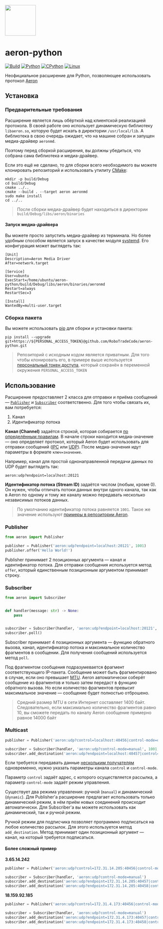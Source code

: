 <img src="https://user-images.githubusercontent.com/44947427/160296335-a12f6887-850e-4170-86bc-fb509beea189.svg" height="101">

# aeron-python

[![Build](https://github.com/RoboTradeCode/aeron-python/actions/workflows/build.yml/badge.svg)](https://github.com/RoboTradeCode/aeron-python/actions/workflows/build.yml)
[![Python](https://img.shields.io/badge/python-3.8%20%7C%203.9%20%7C%203.10-blue)](https://www.python.org/downloads/)
[![CPython](https://img.shields.io/badge/implementation-cpython-blue)](https://github.com/python/cpython)
[![Linux](https://img.shields.io/badge/platform-linux-lightgrey)](https://ru.wikipedia.org/wiki/Linux)

Неофициальное расширение для Python, позволяющее использовать протокол [Aeron](https://github.com/real-logic/aeron)

## Установка

### Предварительные требования

Расширение является лишь обёрткой над клиентской реализацией протокола. В своей работе оно использует динамическую
библиотеку `libaeron.so`, которую будет искать в директории `/usr/local/lib`. А библиотека в свою очередь ожидает, что
на машине собран и запущен медиа-драйвер `aeronmd`.

Поэтому перед сборкой расширения, вы должны убедиться, что собрана сама библиотека и медиа-драйвер.

Если это ещё не сделано, то для сборки всего необходимого вы можете клонировать репозиторий и использовать
утилиту [CMake](https://cmake.org/):

```shell
mkdir -p build/Debug
cd build/Debug
cmake ../..
cmake --build . --target aeron aeronmd
sudo make install
cd ../..
```

> После сборки медиа-драйвер будет находиться в директории `build/Debug/libs/aeron/binaries`

#### Запуск медиа-драйвера

Вы можете просто запустить медиа-драйвер из терминала. Но более удобным способом является запуск в качестве
модуля [systemd](https://systemd.io/). Его конфигурация может выглядеть так:

```
[Unit]
Description=Aeron Media Driver
After=network.target

[Service]
User=ubuntu
ExecStart=/home/ubuntu/aeron-python/build/Debug/libs/aeron/binaries/aeronmd
Restart=always
RestartSec=3

[Install]
WantedBy=multi-user.target
```

### Сборка пакета

Вы можете использовать [pip](https://pypi.org/project/pip/) для сборки и установки пакета:

```shell
pip install --upgrade git+https://${PERSONAL_ACCESS_TOKEN}@github.com/RoboTradeCode/aeron-python.git
```

> Репозиторий с исходным кодом является приватным. Для того чтобы клонировать его, в примере выше
> используется [персональный токен доступа](https://docs.github.com/en/authentication/keeping-your-account-and-data-secure/creating-a-personal-access-token),
> который сохранён в переменной окружения `PERSONAL_ACCESS_TOKEN`

## Использование

Расширение предоставляет 2 класса для отправки и приёма сообщений — [`Publisher`](aeronmodule.pyi)
и [`Subscriber`](aeronmodule.pyi) соответственно. Для того чтобы связать их, вам потребуется:

1. Канал
2. Идентификатор потока

**Канал (Channel)** задаётся строкой, которая
собирается [по определённым правилам](https://github.com/real-logic/aeron/wiki/Channel-Configuration). В начале строки
находится медиа-значение — оно определяет протокол, который Aeron будет использовать для отправки
сообщений ([IPC](https://github.com/real-logic/aeron/wiki/Channel-Configuration#ipc-media---inter-process-communication)
или [UDP](https://github.com/real-logic/aeron/wiki/Channel-Configuration#udp-media)). После медиа-значения идут
параметры в формате `ключ=значение`.

Например, канал для простой однонаправленной передачи данных по UDP будет выглядеть так:

```
aeron:udp?endpoint=localhost:20121
```

**Идентификатор потока (Stream ID)** задаётся числом (любым, кроме 0). Он нужен, чтобы отличать потоки данных внутри
одного канала, так как в Aeron по одному и тому же каналу можно передавать несколько независимых потоков данных.

> По умолчанию идентификатор потока равняется `1001`. Такое же значение
> используют [примеры в репозитории Aeron](https://github.com/real-logic/aeron/tree/master/aeron-samples/src/main/c).

### Publisher

```python
from aeron import Publisher

publisher = Publisher('aeron:udp?endpoint=localhost:20121', 1001)
publisher.offer('Hello World!')
```

Publisher принимает 2 позиционных аргумента — канал и идентификатор потока. Для отправки сообщения используется
метод `offer`, который единственным позиционным аргументом принимает строку.

### Subscriber

```python
from aeron import Subscriber


def handler(message: str) -> None:
    pass


subscriber = Subscriber(handler, 'aeron:udp?endpoint=localhost:20121', 1001, 10)
subscriber.poll()
```

Subscriber принимает 4 позиционных аргумента — функцию обратного вызова, канал, идентификатор потока и максимальное
количество фрагментов в сообщении. Для получения сообщений используется метод `poll`.

Под фрагментом сообщения подразумевается фрагмент соответствующего IP-пакета. Сообщение может быть фрагментировано в
случае, если оно превышает [MTU](https://ru.wikipedia.org/wiki/Maximum_transmission_unit). Aeron автоматически соберёт
сообщение из фрагментов и только затем передаст в функцию обратного вызова. Но если количество фрагментов превысит
максимальное значение — сообщение будет полностью отброшено.

> Средний размер MTU в сети Интернет составляет 1400 байт. Следовательно, если максимально количество фрагментов равно
> 10, вы сможете передать по каналу Aeron сообщение примерно равное 14000 байт

### Multicast

```python
publisher = Publisher('aeron:udp?control=localhost:40456|control-mode=dynamic', 1001)

subscriber = Subscriber(handler, 'aeron:udp?control-mode=manual', 1001, 10)
subscriber.add_destination('aeron:udp?endpoint=localhost:40457|control=localhost:40456')
```

Если требуется передавать
данные [нескольким получателям](https://github.com/real-logic/aeron/wiki/Multiple-Destinations) одновременно, нужно
указать параметры канала `control` и `control-mode`.

Параметр `control` задаёт адрес, с которого осуществляется рассылка, а параметр `control-mode` задаёт режим управления.

Существует два режима управления: ручной (`manual`) и динамический (`dynamic`). Для Publisher'а расширение предлагает
использовать только динамический режим, в нём приём новых соединений происходит автоматически. Для Subscriber'а вы
можете использовать как динамический, так и ручной режим.

Ручной режим для подписчика позволяет программно подписаться на любое количество рассылок. Для этого используется метод
`add_destination`. Метод принимает один позиционный аргумент — канал, на который требуется подписаться.

#### Более сложный пример

**3.65.14.242**

```python
publisher = Publisher('aeron:udp?control=172.31.14.205:40456|control-mode=dynamic')

subscriber = Subscriber(handler, 'aeron:udp?control-mode=manual')
subscriber.add_destination('aeron:udp?endpoint=172.31.14.205:40457|control=172.31.14.205:40456')
subscriber.add_destination('aeron:udp?endpoint=172.31.14.205:40458|control=18.159.92.185:40456')
```

**18.159.92.185**

```python
publisher = Publisher('aeron:udp?control=172.31.4.173:40456|control-mode=dynamic')

subscriber = Subscriber(handler, 'aeron:udp?control-mode=manual')
subscriber.add_destination('aeron:udp?endpoint=172.31.4.173:40457|control=172.31.4.173:40456')
subscriber.add_destination('aeron:udp?endpoint=172.31.4.173:40458|control=3.65.14.242:40456')
```
